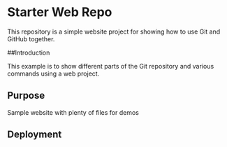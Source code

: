 # Starter Web Repo

This repository is a simple website project for showing how to use Git and GitHub together.

##Introduction

This example is to show different parts of the Git repository and various commands
using a web project.

## Purpose

Sample website with plenty of files for demos

## Deployment